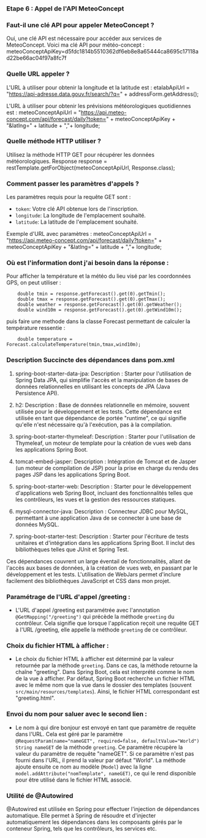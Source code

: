 





### Etape 6 : Appel de l'API MeteoConcept

### Faut-il une clé API pour appeler MeteoConcept ?
Oui, une clé API est nécessaire pour accéder aux services de MeteoConcept. 
Voici ma clé API pour météo-concept : 
meteoConceptApiKey=d5fdc1814b5510362df6eb8e8a65444ca8695c17118ad22be66ac04f97a8fc7f

### Quelle URL appeler ?
L'URL à utiliser pour obtenir la longitude et la latitude est : 
etalabApiUrl = "https://api-adresse.data.gouv.fr/search/?q=" + addressForm.getAddress(); 

L'URL à utiliser pour obtenir les prévisions météorologiques quotidiennes est : 
meteoConceptApiUrl = "https://api.meteo-concept.com/api/forecast/daily?token="
              + meteoConceptApiKey  + "&latlng=" + latitude + ","+ longitude;

### Quelle méthode HTTP utiliser ?
Utilisez la méthode HTTP GET pour récupérer les données météorologiques.
Response response = restTemplate.getForObject(meteoConceptApiUrl, Response.class);

### Comment passer les paramètres d'appels ?
Les paramètres requis pour la requête GET sont :
- `token`: Votre clé API obtenue lors de l'inscription.
- `longitude`: La longitude de l'emplacement souhaité.
- `latitude`: La latitude de l'emplacement souhaité.

Exemple d'URL avec paramètres :
meteoConceptApiUrl = "https://api.meteo-concept.com/api/forecast/daily?token="
              + meteoConceptApiKey  + "&latlng=" + latitude + ","+ longitude;

### Où est l'information dont j'ai besoin dans la réponse :
Pour afficher la température et la météo du lieu visé par les coordonnées GPS, 
on peut utiliser : 

        double tmin = response.getForecast().get(0).getTmin();
        double tmax = response.getForecast().get(0).getTmax();
        double weather = response.getForecast().get(0).getWeather();
        double wind10m = response.getForecast().get(0).getWind10m();
      
puis faire une methode dans la classe Forecast permettant de 
calculer la température ressentie : 

        double temperature = Forecast.calculateTemperature(tmin,tmax,wind10m);








### Description Succincte des dépendances dans pom.xml 

1. spring-boot-starter-data-jpa:
   Description : Starter pour l'utilisation de Spring Data JPA, qui simplifie l'accès
    et la manipulation de bases de données relationnelles en utilisant les concepts 
    de JPA (Java Persistence API).
   
2. h2:
   Description : Base de données relationnelle en mémoire, souvent utilisée pour 
   le développement et les tests. Cette dépendance est utilisée en tant que dépendance 
   de portée "runtime", ce qui signifie qu'elle n'est nécessaire qu'à l'exécution, 
   pas à la compilation.

3. spring-boot-starter-thymeleaf:
   Description : Starter pour l'utilisation de Thymeleaf, un moteur de template pour 
   la création de vues web dans les applications Spring Boot.

4. tomcat-embed-jasper:
   Description : Intégration de Tomcat et de Jasper (un moteur de compilation de JSP) 
   pour la prise en charge du rendu des pages JSP dans les applications Spring Boot.

5. spring-boot-starter-web:
   Description : Starter pour le développement d'applications web Spring Boot, incluant
    des fonctionnalités telles que les contrôleurs, les vues et la gestion des ressources statiques.

6. mysql-connector-java:
   Description : Connecteur JDBC pour MySQL, permettant à une application Java de 
   se connecter à une base de données MySQL.
    
7. spring-boot-starter-test:
   Description : Starter pour l'écriture de tests unitaires et d'intégration dans 
   les applications Spring Boot. Il inclut des bibliothèques telles que JUnit et Spring Test.



Ces dépendances couvrent un large éventail de fonctionnalités, allant de l'accès aux bases 
de données, à la création de vues web, en passant par le développement et les tests. 
L'utilisation de WebJars permet d'inclure facilement des bibliothèques JavaScript 
et CSS dans mon projet.

### Paramétrage de l'URL d'appel /greeting :
   - L'URL d'appel /greeting est paramétrée avec l'annotation `@GetMapping("/greeting")` 
   qui précède la méthode `greeting` du contrôleur. Cela signifie que lorsque l'application 
   reçoit une requête GET à l'URL /greeting, elle appelle la méthode `greeting` de ce contrôleur.

### Choix du fichier HTML à afficher :
   - Le choix du fichier HTML à afficher est déterminé par la valeur retournée par 
   la méthode `greeting`. Dans ce cas, la méthode retourne la chaîne "greeting". 
   Dans Spring Boot, cela est interprété comme le nom de la vue à afficher. Par défaut, 
   Spring Boot recherche un fichier HTML avec le même nom que la vue dans le dossier 
   des templates (souvent `src/main/resources/templates`). Ainsi, le fichier HTML 
   correspondant est "greeting.html".

### Envoi du nom pour saluer avec le second lien :
   - Le nom à qui dire bonjour est envoyé en tant que paramètre de requête dans l'URL. 
   Cela est géré par le paramètre `@RequestParam(name="nameGET", required=false, defaultValue="World") String nameGET`
   de la méthode `greeting`. Ce paramètre récupère la valeur du paramètre de requête "nameGET".
   Si ce paramètre n'est pas fourni dans l'URL, il prend la valeur par défaut "World". 
   La méthode ajoute ensuite ce nom au modèle (`Model`) avec la ligne `model.addAttribute("nomTemplate", nameGET)`, 
   ce qui le rend disponible pour être utilisé dans le fichier HTML associé.




### Utilité de @Autowired

@Autowired est utilisée en Spring pour effectuer l'injection de dépendances automatique. 
Elle permet à Spring de résoudre et d'injecter automatiquement les dépendances dans 
les composants gérés par le conteneur Spring, tels que les contrôleurs, les services etc.

